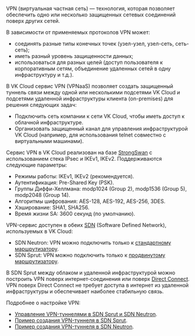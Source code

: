 VPN (виртуальная частная сеть) — технология, которая позволяет обеспечить одно или несколько защищенных сетевых соединений поверх других сетей. 

В зависимости от применяемых протоколов VPN может:

- соединять разные типы конечных точек (узел-узел, узел-сеть, сеть-сеть);
- иметь разный уровень защищенности данных;
- использоваться для разных целей (доступ пользователя к корпоративным сетям, объединение удаленных сетей в одну инфраструктуру и т.д.).

В VK Cloud сервис VPN (VPNaaS) позволяет создать защищенный туннель связи между одной или несколькими подсетями VK Cloud и подсетями удаленной инфраструктуры клиента (on-premises) для решения следующих задач:

- Подключить сеть компании к сети VK Cloud, чтобы иметь доступ к облачной инфраструктуре.
- Организовать защищенный канал для управления инфраструктурой VK Cloud (например, для использования telnet совместно с виртуальными машинами).

Сервис VPN в VK Cloud реализован на базе [StrongSwan](https://www.strongswan.org) с использованием стека IPsec и IKEv1, IKEv2. Поддерживаются следующие параметры:

- Режимы работы: IKEv1, IKEv2 (рекомендуется).
- Аутентификация: Pre-Shared Key (PSK).
- Группы Диффи-Хеллмана: modp1024 (Group 2), modp1536 (Group 5), modp2048 (Group 14).
- Алгоритмы шифрования: AES-128, AES-192, AES-256, 3DES.
- Хэширование: SHA1, SHA256.
- Время жизни SA: 3600 секунд (по умолчанию).

VPN-сервис доступен в обеих [SDN](../sdn) (Software Defined Network), используемых в VK Cloud:

- SDN Neutron: VPN можно подключить только к [стандартному маршрутизатору](../router#standard).
- SDN Sprut: VPN можно подключить только к [продвинутому маршрутизатору](../router#advanced).

В SDN Sprut между облаком и удаленной инфраструктурой можно построить VPN поверх интернет-соединения или поверх [Direct Connect](/ru/networks/directconnect). VPN поверх Direct Connect не требует доступа в интернет из удаленной инфраструктуры и обеспечивает наиболее стабильную связь.

Подробнее о настройке VPN:

- [Управление VPN-туннелями в SDN Sprut и SDN Neutron](../../instructions/vpn).
- [Пример создания VPN-туннеля в SDN Sprut](../../how-to-guides/onpremise-connect/dc-advanced-router).
- [Пример создания VPN-туннеля в SDN Neutron](../../how-to-guides/onpremise-connect/vpn-tunnel).
